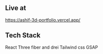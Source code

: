 ## Live at

https://ashif-3d-portfolio.vercel.app/

## Tech Stack

React 
Three fiber and drei
Tailwind css
GSAP
